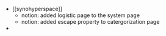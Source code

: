 - [[synohyperspace]]
	- notion: added logistic page to the system page
	- notion: added escape property to catergorization page
-